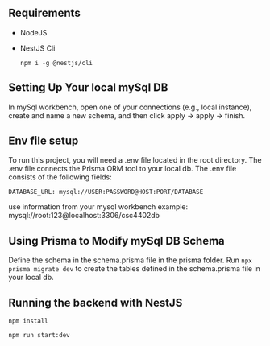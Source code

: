 ## Requirements
- NodeJS
- NestJS Cli

  ```npm i -g @nestjs/cli```

## Setting Up Your local mySql DB
In mySql workbench, open one of your connections (e.g., local instance),
create and name a new schema, and then click apply -> apply -> finish.

## Env file setup
To run this project, you will need a .env file located in the root directory.
The .env file connects the Prisma ORM tool to your local db.
The .env file consists of the following fields:

```
DATABASE_URL: mysql://USER:PASSWORD@HOST:PORT/DATABASE
```
use information from your mysql workbench
example: mysql://root:123@localhost:3306/csc4402db

## Using Prisma to Modify mySql DB Schema
Define the schema in the schema.prisma file in the prisma folder.
Run ``` npx prisma migrate dev ``` to create the tables defined in the 
schema.prisma file in your local db.

## Running the backend with NestJS
```npm install```

```npm run start:dev```